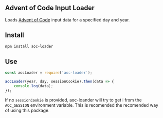 Advent of Code Input Loader
----
Loads [Advent of Code](http://adventofcode.com/) input data for a specified day and year.

Install
----
```sh
npm install aoc-loader
```

Use
----
```javascript
const aocLoader = require('aoc-loader');

aocLoader(year, day, sessionCookie).then(data => {
    console.log(data);
});
```

If no `sessionCookie` is provided, aoc-loander will try to get i from the `AOC_SESSION` environment variable. This is recomended the recomended way of using this package.